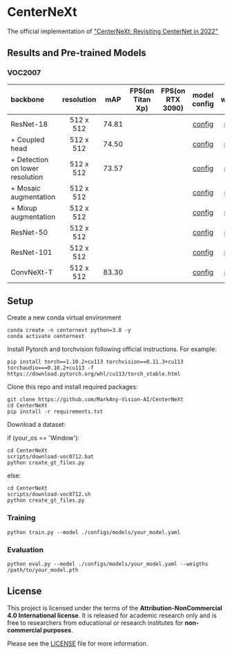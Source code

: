 # CenterNeXt
The official implementation of ["CenterNeXt: Revisiting CenterNet in 2022"]()

## Results and Pre-trained Models

### VOC2007
| backbone | resolution | mAP | FPS(on Titan Xp)| FPS(on RTX 3090) | model config | weights |
|:---|:---:|:---:|:---:| :---:|:---:|:---:|
| ResNet-18 | 512 x 512  | 74.81 | | | [config](./configs/models/r18_s4.yaml) |[model]() |
| + Coupled head | 512 x 512  | 74.50 | | | [config](./configs/models/r18_s4_coupled.yaml) |[model]() |
| + Detection on lower resolution | 512 x 512  |  73.57  | | | [config](/configs/models/r18_s8_coupled.yaml) |[model]() |
| + Mosaic augmentation  | 512 x 512  | | | | [config](/configs/models/r18_s8_coupled_mosaic.yaml) |[model]() |
| + Mixup augmentation | 512 x 512  | | | | [config](/configs/models/r18_s8_coupled_mosaic_mixup.yaml) |[model]() |
| ResNet-50 | 512 x 512  | | | | [config](/configs/models/r50.yaml) |[model]() |
| ResNet-101 | 512 x 512  | | | | [config](/configs/models/r101.yaml) |[model]() |
| ConvNeXt-T | 512 x 512  | 83.30 | | | [config](/configs/models/convnext-t.yaml) |[model]() |

## Setup
Create a new conda virtual environment

```
conda create -n centernext python=3.8 -y
conda activate centernext
```

Install Pytorch and torchvision following official instructions. For example:

```
pip install torch==1.10.2+cu113 torchvision==0.11.3+cu113 torchaudio===0.10.2+cu113 -f https://download.pytorch.org/whl/cu113/torch_stable.html
```

Clone this repo and install required packages:
```
git clone https://github.com/MarkAny-Vision-AI/CenterNeXt
cd CenterNeXt
pip install -r requirements.txt
```

Download a dataset:

if (your_os == 'Window'):
```
cd CenterNeXt
scripts/download-voc0712.bat
python create_gt_files.py
```
else:
```
cd CenterNeXt
scripts/download-voc0712.sh
python create_gt_files.py
```

### Training
```
python train.py --model ./configs/models/your_model.yaml
```

### Evaluation
```
python eval.py --model ./configs/models/your_model.yaml --weigths /path/to/your_model.pth
```

## License

This project is licensed under the terms of the **Attribution-NonCommercial 4.0 International license**.
It is released for academic research only and is free to researchers from educational or research institutes for **non-commercial purposes**. 

Please see the [LICENSE](./LICENSE) file for more information.
